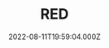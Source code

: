 ---
title: "RED"
year: 2010
date: 2022-08-11T19:59:04.000Z
permalink: /almanac/movies/2022-08-11-red/index.html
link: https://letterboxd.com/rknightuk/film/red-2010/2/
rating: 3
tmdbid: 39514
---